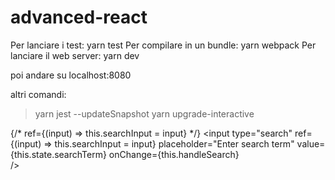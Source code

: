 # advanced-react
Per lanciare i test: yarn test
Per compilare in un bundle: yarn webpack
Per lanciare il web server: yarn dev

poi andare su localhost:8080

altri comandi:
>yarn jest --updateSnapshot
>yarn upgrade-interactive

{/* ref={(input) => this.searchInput = input}  */}
 <input
        type="search"
        ref={(input) => this.searchInput = input}
        placeholder="Enter search term"
        value={this.state.searchTerm}
        onChange={this.handleSearch}    
      />